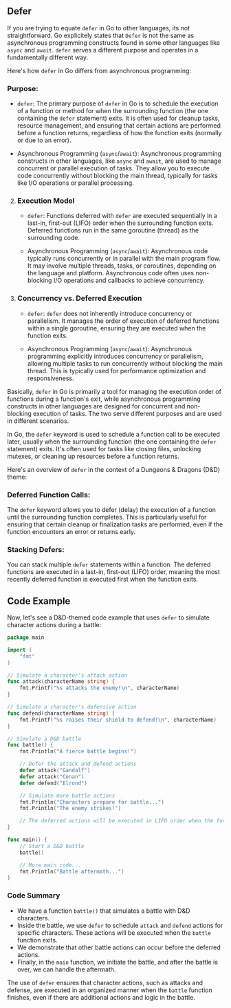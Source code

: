 ## Defer

If you are trying to equate `defer` in Go to other languages, its not straightforward. Go explicitely states that `Defer` is not the same as asynchronous programming constructs found in some other languages like `async` and `await`. `defer` serves a different purpose and operates in a fundamentally different way.

Here's how `defer` in Go differs from asynchronous programming:

### Purpose:

   - `defer`: The primary purpose of `defer` in Go is to schedule the execution of a function or method for when the surrounding function (the one containing the `defer` statement) exits. It is often used for cleanup tasks, resource management, and ensuring that certain actions are performed before a function returns, regardless of how the function exits (normally or due to an error).
   
   - Asynchronous Programming (`async`/`await`): Asynchronous programming constructs in other languages, like `async` and `await`, are used to manage concurrent or parallel execution of tasks. They allow you to execute code concurrently without blocking the main thread, typically for tasks like I/O operations or parallel processing.

2. ### Execution Model

   - `defer`: Functions deferred with `defer` are executed sequentially in a last-in, first-out (LIFO) order when the surrounding function exits. Deferred functions run in the same goroutine (thread) as the surrounding code.

   - Asynchronous Programming (`async`/`await`): Asynchronous code typically runs concurrently or in parallel with the main program flow. It may involve multiple threads, tasks, or coroutines, depending on the language and platform. Asynchronous code often uses non-blocking I/O operations and callbacks to achieve concurrency.

3. ### Concurrency vs. Deferred Execution

   - `defer`: `defer` does not inherently introduce concurrency or parallelism. It manages the order of execution of deferred functions within a single goroutine, ensuring they are executed when the function exits.

   - Asynchronous Programming (`async`/`await`): Asynchronous programming explicitly introduces concurrency or parallelism, allowing multiple tasks to run concurrently without blocking the main thread. This is typically used for performance optimization and responsiveness.

Basically, `defer` in Go is primarily a tool for managing the execution order of functions during a function's exit, while asynchronous programming constructs in other languages are designed for concurrent and non-blocking execution of tasks. The two serve different purposes and are used in different scenarios.

In Go, the `defer` keyword is used to schedule a function call to be executed later, usually when the surrounding function (the one containing the `defer` statement) exits. It's often used for tasks like closing files, unlocking mutexes, or cleaning up resources before a function returns. 

Here's an overview of `defer` in the context of a Dungeons & Dragons (D&D) theme:

### Deferred Function Calls:

The `defer` keyword allows you to defer (delay) the execution of a function until the surrounding function completes. This is particularly useful for ensuring that certain cleanup or finalization tasks are performed, even if the function encounters an error or returns early.

### Stacking Defers:

You can stack multiple `defer` statements within a function. The deferred functions are executed in a last-in, first-out (LIFO) order, meaning the most recently deferred function is executed first when the function exits.


## Code Example

Now, let's see a D&D-themed code example that uses `defer` to simulate character actions during a battle:

```go
package main

import (
    "fmt"
)

// Simulate a character's attack action
func attack(characterName string) {
    fmt.Printf("%s attacks the enemy!\n", characterName)
}

// Simulate a character's defensive action
func defend(characterName string) {
    fmt.Printf("%s raises their shield to defend!\n", characterName)
}

// Simulate a D&D battle
func battle() {
    fmt.Println("A fierce battle begins!")

    // Defer the attack and defend actions
    defer attack("Gandalf")
    defer attack("Conan")
    defer defend("Elrond")

    // Simulate more battle actions
    fmt.Println("Characters prepare for battle...")
    fmt.Println("The enemy strikes!")

    // The deferred actions will be executed in LIFO order when the function exits
}

func main() {
    // Start a D&D battle
    battle()

    // More main code...
    fmt.Println("Battle aftermath...")
}
```

### Code Summary

- We have a function `battle()` that simulates a battle with D&D characters.
- Inside the battle, we use `defer` to schedule `attack` and `defend` actions for specific characters. These actions will be executed when the `battle` function exits.
- We demonstrate that other battle actions can occur before the deferred actions.
- Finally, in the `main` function, we initiate the battle, and after the battle is over, we can handle the aftermath.

The use of `defer` ensures that character actions, such as attacks and defense, are executed in an organized manner when the `battle` function finishes, even if there are additional actions and logic in the battle.